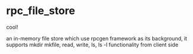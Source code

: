 rpc_file_store
==============
cool!

an in-memory file store which use rpcgen framework as its background, it supports mkdir mkfile, read, write, ls, ls -l  functionality from client side
